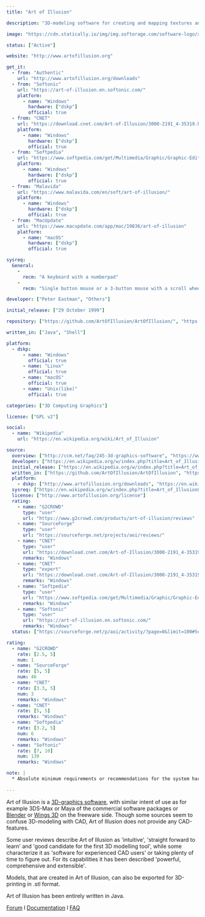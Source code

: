 ```yaml
---
title: "Art of Illusion"

description: "3D-modeling software for creating and mapping textures and rendering both, still images and animations."

image: "https://cdn.statically.io/img/img.softorage.com/software-logo/art-of-illusion.png?h=64"

status: ["Active"]

website: "http://www.artofillusion.org"

get_it:
  - from: "Authentic"
    url: "http://www.artofillusion.org/downloads"
  - from: "Softonic"
    url: "https://art-of-illusion.en.softonic.com/"
    platform:
      - name: "Windows"
        hardware: ["dskp"]
        official: true
  - from: "CNET"
    url: "https://download.cnet.com/Art-of-Illusion/3000-2191_4-35319.html"
    platform:
      - name: "Windows"
        hardware: ["dskp"]
        official: true
  - from: "Softpedia"
    url: "https://www.softpedia.com/get/Multimedia/Graphic/Graphic-Editors/Art-of-Illusion.shtml"
    platform:
      - name: "Windows"
        hardware: ["dskp"]
        official: true
  - from: "Malavida"
    url: "https://www.malavida.com/en/soft/art-of-illusion/"
    platform:
      - name: "Windows"
        hardware: ["dskp"]
        official: true
  - from: "MacUpdate"
    url: "https://www.macupdate.com/app/mac/19836/art-of-illusion"
    platform:
      - name: "macOS"
        hardware: ["dskp"]
        official: true

sysreq:
  General:
    -
      recm: "A keyboard with a numberpad"
    -
      recm: "Single button mouse or a 3-button mouse with a scroll wheel"

developer: ["Peter Eastman", "Others"]

initial_release: ["29 October 1999"]

repository: ["https://github.com/ArtOfIllusion/ArtOfIllusion/", "https://sourceforge.net/projects/aoi/"]

written_in: ["Java", "Shell"]

platform:
  - dskp:
      - name: "Windows"
        official: true
      - name: "Linux"
        official: true
      - name: "macOS"
        official: true
      - name: "Unix(like)"
        official: true

categories: ["3D Computing Graphics"]

license: ["GPL v2"]

social:
  - name: "Wikipedia"
    url: "https://en.wikipedia.org/wiki/Art_of_Illusion"

source:
  overview: ["http://ccm.net/faq/245-3d-graphics-software", "https://www.3dprinter.net/art-illusion-review", "https://www.sculpteo.com/blog/2017/04/05/top-19-of-the-best-free-cad-software/", "http://reprap.org/wiki/Art_of_illusion", "http://www.artofillusion.org/docs/AoI%20Manual/contents.html", "http://saisa.eu/blogs/Guidance/?p=1244", "http://www.macworld.co.uk/download/audio-video-photo/art-illusion-303-3330331/", "https://sourceforge.net/p/aoi/wiki/Home/"]
  developer: ["https://en.wikipedia.org/w/index.php?title=Art_of_Illusion&oldid=858254872", "https://sourceforge.net/projects/aoi/", "https://github.com/ArtOfIllusion/ArtOfIllusion/graphs/contributors", "https://sourceforge.net/p/aoi/wiki/Home/"]
  initial_release: ["https://en.wikipedia.org/w/index.php?title=Art_of_Illusion&oldid=858254872", "https://sourceforge.net/projects/aoi/files/ArtOfIllusion/", "http://www.artofillusion.org/history"]
  written_in: ["https://github.com/ArtOfIllusion/ArtOfIllusion", "https://en.wikipedia.org/w/index.php?title=Art_of_Illusion&oldid=858254872"]
  platform:
    - dskp: ["http://www.artofillusion.org/downloads", "https://en.wikipedia.org/w/index.php?title=Art_of_Illusion&oldid=858254872"]
  sysreq: ["https://en.wikipedia.org/w/index.php?title=Art_of_Illusion&oldid=858254872"]
  license: ["http://www.artofillusion.org/license"]
  rating:
    - name: "G2CROWD"
      type: "user"
      url: "https://www.g2crowd.com/products/art-of-illusion/reviews"
    - name: "SourceForge"
      type: "user"
      url: "https://sourceforge.net/projects/aoi/reviews/"
    - name: "CNET"
      type: "user"
      url: "https://download.cnet.com/Art-of-Illusion/3000-2191_4-35319.html"
      remarks: "Windows"
    - name: "CNET"
      type: "expert"
      url: "https://download.cnet.com/Art-of-Illusion/3000-2191_4-35319.html"
      remarks: "Windows"
    - name: "Softpedia"
      type: "user"
      url: "https://www.softpedia.com/get/Multimedia/Graphic/Graphic-Editors/Art-of-Illusion.shtml"
      remarks: "Windows"
    - name: "Softonic"
      type: "user"
      url: "https://art-of-illusion.en.softonic.com/"
      remarks: "Windows"
  status: ["https://sourceforge.net/p/aoi/activity/?page=0&limit=100#5c21dbd6ee24ca4d526b7563"]

rating:
  - name: "G2CROWD"
    rate: [2.5, 5]
    num: 1
  - name: "SourceForge"
    rate: [5, 5]
    num: 46
  - name: "CNET"
    rate: [3.3, 5]
    num: 3
    remarks: "Windows"
  - name: "CNET"
    rate: [5, 5]
    remarks: "Windows"
  - name: "Softpedia"
    rate: [3.2, 5]
    num: 6
    remarks: "Windows"
  - name: "Softonic"
    rate: [7, 10]
    num: 139
    remarks: "Windows"

note: |
  * Absolute minimum requirements or recommendations for the system hardware have not been declared.
  
---
```

  Art of Illusion is a [3D-graphics software](/categories/3d-computing-graphics), with similar intent of use as for example 3DS-Max or Maya of the commercial software packages or [Blender](/software/blender) or [Wings 3D](/software/wings-3d) on the freeware side. Though some sources seem to confuse 3D-modeling with CAD, Art of Illusion does not provide any CAD-features.
  
  Some user reviews describe Art of Illusion as 'intuitive', 'straight forward to learn' and 'good candidate for the first 3D modelling tool', while some characterize it as 'software for experienced CAD users' or taking plenty of time to figure out. For its capabilities it has been described 'powerful, comprehensive and extensible'.
  
  Models, that are created in Art of Illusion, can also be exported for 3D-printing in .stl format.
  
  Art of Illusion has been entirely written in Java.
  
  [Forum](https://sourceforge.net/p/aoi/discussion/)  I  [Documentation](http://www.artofillusion.org/documentation)  I  [FAQ](http://www.artofillusion.org/faq)
  




